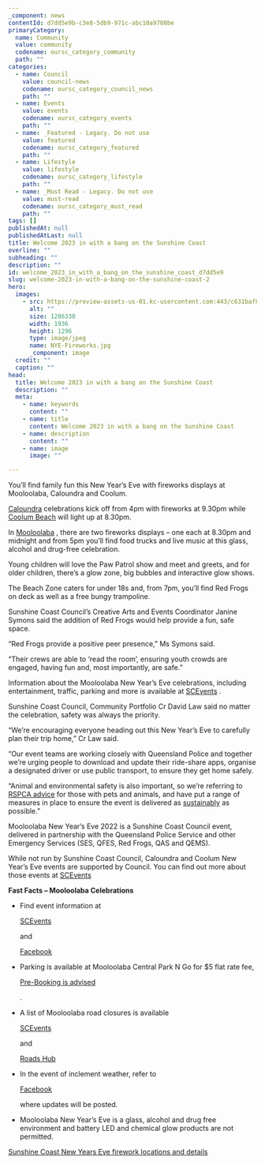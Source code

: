 ```yaml
---
_component: news
contentId: d7dd5e9b-c3e8-5db9-971c-abc10a9708be
primaryCategory:
  name: Community
  value: community
  codename: oursc_category_community
  path: ""
categories:
  - name: Council
    value: council-news
    codename: oursc_category_council_news
    path: ""
  - name: Events
    value: events
    codename: oursc_category_events
    path: ""
  - name: _Featured - Legacy. Do not use
    value: featured
    codename: oursc_category_featured
    path: ""
  - name: Lifestyle
    value: lifestyle
    codename: oursc_category_lifestyle
    path: ""
  - name: _Must Read - Legacy. Do not use
    value: must-read
    codename: oursc_category_must_read
    path: ""
tags: []
publishedAt: null
publishedAtLast: null
title: Welcome 2023 in with a bang on the Sunshine Coast
overline: ""
subheading: ""
description: ""
id: welcome_2023_in_with_a_bang_on_the_sunshine_coast_d7dd5e9
slug: welcome-2023-in-with-a-bang-on-the-sunshine-coast-2
hero:
  images:
    - src: https://preview-assets-us-01.kc-usercontent.com:443/c631baf8-1b46-001f-580c-d0001b68b4a8/6631e2c0-6ebc-4fca-89d5-c595216754bf/NYE-Fireworks.jpg
      alt: ""
      size: 1286330
      width: 1936
      height: 1296
      type: image/jpeg
      name: NYE-Fireworks.jpg
      _component: image
  credit: ""
  caption: ""
head:
  title: Welcome 2023 in with a bang on the Sunshine Coast
  description: ""
  meta:
    - name: keywords
      content: ""
    - name: title
      content: Welcome 2023 in with a bang on the Sunshine Coast
    - name: description
      content: ""
    - name: image
      image: ""

---
```

You’ll find family fun this New Year’s Eve with fireworks displays at Mooloolaba, Caloundra and Coolum.

[Caloundra](https://events.sunshinecoast.qld.gov.au/event/17410863-a/caloundra-nye-celebrations-2022)
&#x20;celebrations kick off from 4pm with fireworks at 9.30pm while [Coolum Beach](https://events.sunshinecoast.qld.gov.au/event/17203606-a/sunshine-coast-new-years-eve-2022-mooloolaba)
&#x20;will light up at 8.30pm.

In [Mooloolaba](https://events.sunshinecoast.qld.gov.au/event/17203606-a/sunshine-coast-new-years-eve-2022-mooloolaba)
, there are two fireworks displays – one each at 8.30pm and midnight and from 5pm you’ll find food trucks and live music at this glass, alcohol and drug-free celebration.

Young children will love the Paw Patrol show and meet and greets, and for older children, there’s a glow zone, big bubbles and interactive glow shows.

The Beach Zone caters for under 18s and, from 7pm, you’ll find Red Frogs on deck as well as a free bungy trampoline.

Sunshine Coast Council’s Creative Arts and Events Coordinator Janine Symons said the addition of Red Frogs would help provide a fun, safe space.

“Red Frogs provide a positive peer presence,” Ms Symons said.

“Their crews are able to ‘read the room’, ensuring youth crowds are engaged, having fun and, most importantly, are safe.”

Information about the Mooloolaba New Year’s Eve celebrations, including entertainment, traffic, parking and more is available at [SCEvents](https://events.sunshinecoast.qld.gov.au/event/17203606-a/sunshine-coast-new-years-eve-2022-mooloolaba)
.

Sunshine Coast Council, Community Portfolio Cr David Law said no matter the celebration, safety was always the priority.

“We’re encouraging everyone heading out this New Year’s Eve to carefully plan their trip home,” Cr Law said.

“Our event teams are working closely with Queensland Police and together we’re urging people to download and update their ride-share apps, organise a designated driver or use public transport, to ensure they get home safely.

“Animal and environmental safety is also important, so we’re referring to [RSPCA advice](https://www.rspcasa.org.au/pets-in-fireworks/)
&#x20;for those with pets and animals, and have put a range of measures in place to ensure the event is delivered as [sustainably](https://events.sunshinecoast.qld.gov.au/event/17203606-a/sunshine-coast-new-years-eve-2022-mooloolaba)
&#x20;as possible.”

Mooloolaba New Year’s Eve 2022 is a Sunshine Coast Council event, delivered in partnership with the Queensland Police Service and other Emergency Services (SES, QFES, Red Frogs, QAS and QEMS).

While not run by Sunshine Coast Council, Caloundra and Coolum New Year’s Eve events are supported by Council. You can find out more about those events at [SCEvents](https://events.sunshinecoast.qld.gov.au/event/17203606-a/sunshine-coast-new-years-eve-2022-mooloolaba)


**Fast Facts – Mooloolaba Celebrations**

*   Find event information at

    [SCEvents](https://events.sunshinecoast.qld.gov.au/event/17203606-a/sunshine-coast-new-years-eve-2022-mooloolaba)


    and

    [Facebook](https://fb.me/e/3SS64BYth)


*   Parking is available at Mooloolaba Central Park N Go for $5 flat rate fee,

    [Pre-Booking is advised](https://www.wilsonparking.com.au/book-online/?carParkFeature=12)


    .

*   A list of Mooloolaba road closures is available

    [SCEvents](https://events.sunshinecoast.qld.gov.au/event/17203606-a/sunshine-coast-new-years-eve-2022-mooloolaba)


    and

    [Roads Hub](https://roads.sunshinecoast.qld.gov.au/)


*   In the event of inclement weather, refer to

    [Facebook](https://fb.me/e/3SS64BYth)


    where updates will be posted.

*   Mooloolaba New Year’s Eve is a glass, alcohol and drug free environment and battery LED and chemical glow products are not permitted.

[Sunshine Coast New Years Eve firework locations and details](https://events.sunshinecoast.qld.gov.au/event/17203606-a/sunshine-coast-new-years-eve-2022-mooloolaba)
